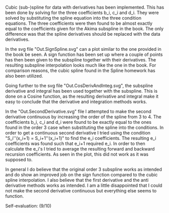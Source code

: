 Cubic (sub-)spline for data with derivatives has been implemented.
This has been done by solving for the three coefficients b_i, c_i and d_i. They were solved by substituting the spline equation into the three condition equations. The three coefficients were then found to be almost exactly equal to the coefficients given for the Akima subspline in the book. The only difference was that the spline derivatives should be replaced with the data derivatives.

In the svg file "Out.SignSpline.svg" can a plot similar to the one provided in the book be seen. A sign function has been set up where a couple of points has then been given to the subspline together with their derivatives. The resulting subspline interpolation looks much like the one in the book. For comparison reasons, the cubic spline found in the Spline homework has also been utilized.

Going further to the svg file "Out.CosDerivAndInteg.svg", the subspline derivative and integral has been used together with the subspline. This is done on a Cosine function, as the resulting derivative and integral make it easy to conclude that the derivative and integration methods works.

In the "Out.SecondDerivative.svg" file I attempted to make the second derivative continuous by increasing the order of the spline from 3 to 4. The coefficients b_i, c_i and d_i were found to be exactly equal to the ones found in the order 3 case when substituting the spline into the conditions. In order to get a continuous second derivative I tried using the condition "S_i''(x_i+1) = S_i+1''(x_i+1)" to find the e_i coefficients.
The resulting e_i coefficients was found such that e_i+1 required e_i. In order to then calculate the e_i's I tried to average the resulting forward and backward recursion coefficients. As seen in the plot, this did not work as it was supposed to.

In general I do believe that the original order 3 subspline works as intended and do show an improved job on the sign function compared to the cubic spline interpolation. I also believe that the first derivative and the anti derivative methods works as intended. I am a little disappointed that I could not make the second derivative continuous but everything else seems to function.

Self-evaluation: (9/10)
